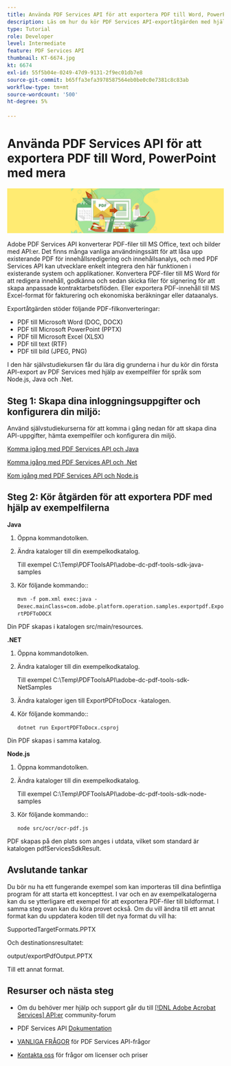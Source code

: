 ```yaml
---
title: Använda PDF Services API för att exportera PDF till Word, PowerPoint med mera
description: Läs om hur du kör PDF Services API-exportåtgärden med hjälp av exempelfiler för språken Node.js, Java och .Net
type: Tutorial
role: Developer
level: Intermediate
feature: PDF Services API
thumbnail: KT-6674.jpg
kt: 6674
exl-id: 55f5b04e-0249-47d9-9131-2f9ec01db7e8
source-git-commit: b65ffa3efa3978587564eb0be0c0e7381c8c83ab
workflow-type: tm+mt
source-wordcount: '500'
ht-degree: 5%

---
```


# Använda PDF Services API för att exportera PDF till Word, PowerPoint med mera

![SKAPA PDF-HJÄLTEBILD](assets/ExportPDF_hero.jpg)

Adobe PDF Services API konverterar PDF-filer till MS Office, text och bilder med API:er. Det finns många vanliga användningssätt för att låsa upp existerande PDF för innehållsredigering och innehållsanalys, och med PDF Services API kan utvecklare enkelt integrera den här funktionen i existerande system och applikationer. Konvertera PDF-filer till MS Word för att redigera innehåll, godkänna och sedan skicka filer för signering för att skapa anpassade kontraktarbetsflöden. Eller exportera PDF-innehåll till MS Excel-format för fakturering och ekonomiska beräkningar eller dataanalys.

Exportåtgärden stöder följande PDF-filkonverteringar:

* PDF till Microsoft Word (DOC, DOCX)
* PDF till Microsoft PowerPoint (PPTX)
* PDF till Microsoft Excel (XLSX)
* PDF till text (RTF)
* PDF till bild (JPEG, PNG)

I den här självstudiekursen får du lära dig grunderna i hur du kör din första API-export av PDF Services med hjälp av exempelfiler för språk som Node.js, Java och .Net.

## Steg 1: Skapa dina inloggningsuppgifter och konfigurera din miljö:

Använd självstudiekurserna för att komma i gång nedan för att skapa dina API-uppgifter, hämta exempelfiler och konfigurera din miljö.

[Komma igång med PDF Services API och Java](gettingstartedjava.md)

[Komma igång med PDF Services API och .Net](gettingstartednet.md)

[Kom igång med PDF Services API och Node.js](createpdffromhtml.md)

## Steg 2: Kör åtgärden för att exportera PDF med hjälp av exempelfilerna

**Java**

1. Öppna kommandotolken.

1. Ändra kataloger till din exempelkodkatalog.

   Till exempel C:\Temp\PDFToolsAPI\adobe-dc-pdf-tools-sdk-java-samples

1. Kör följande kommando::

   `mvn -f pom.xml exec:java -Dexec.mainClass=com.adobe.platform.operation.samples.exportpdf.ExportPDFToDOCX`

Din PDF skapas i katalogen src/main/resources.

**.NET**

1. Öppna kommandotolken.

1. Ändra kataloger till din exempelkodkatalog.

   Till exempel C:\Temp\PDFToolsAPI\adobe-dc-pdf-tools-sdk-NetSamples

1. Ändra kataloger igen till ExportPDFtoDocx -katalogen.

1. Kör följande kommando::

   `dotnet run ExportPDFToDocx.csproj`

Din PDF skapas i samma katalog.

**Node.js**

1. Öppna kommandotolken.

1. Ändra kataloger till din exempelkodkatalog.

   Till exempel C:\Temp\PDFToolsAPI\adobe-dc-pdf-tools-sdk-node-samples

1. Kör följande kommando::

   `node src/ocr/ocr-pdf.js`

PDF skapas på den plats som anges i utdata, vilket som standard är katalogen pdfServicesSdkResult.

## Avslutande tankar

Du bör nu ha ett fungerande exempel som kan importeras till dina befintliga program för att starta ett koncepttest. I var och en av exempelkatalogerna kan du se ytterligare ett exempel för att exportera PDF-filer till bildformat. I samma steg ovan kan du köra provet också. Om du vill ändra till ett annat format kan du uppdatera koden till det nya format du vill ha:

SupportedTargetFormats.PPTX

Och destinationsresultatet:

output/exportPdfOutput.PPTX

Till ett annat format.

## Resurser och nästa steg

* Om du behöver mer hjälp och support går du till [[!DNL Adobe Acrobat Services] API:er](https://community.adobe.com/t5/document-cloud-sdk/bd-p/Document-Cloud-SDK?page=1&amp;sort=latest_replies&amp;filter=all) community-forum

* PDF Services API [Dokumentation](https://www.adobe.com/go/pdftoolsapi_doc)

* [VANLIGA FRÅGOR](https://community.adobe.com/t5/document-cloud-sdk/faq-for-document-services-pdf-tools-api/m-p/10726197) för PDF Services API-frågor

* [Kontakta oss](https://www.adobe.com/go/pdftoolsapi_requestform) för frågor om licenser och priser
